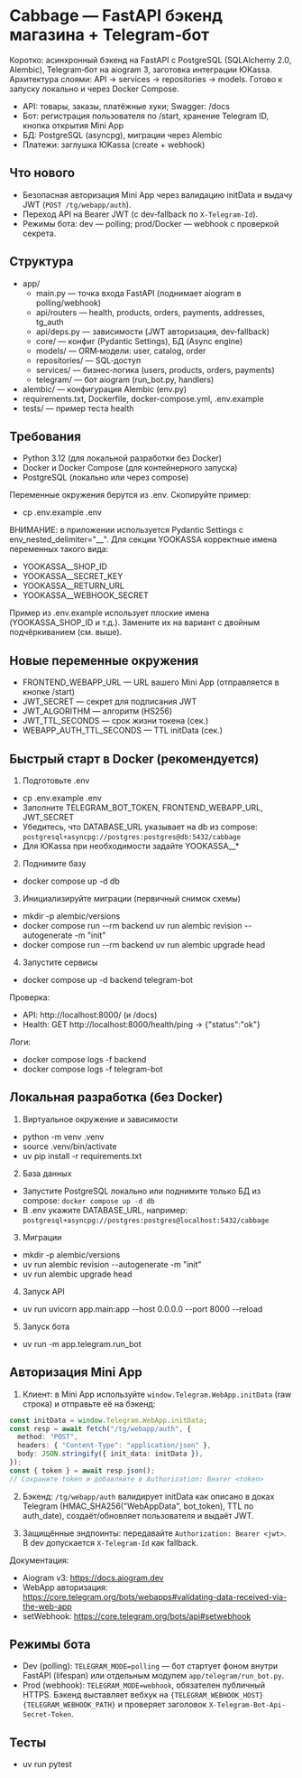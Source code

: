 # Cabbage — FastAPI бэкенд магазина + Telegram‑бот

Коротко: асинхронный бэкенд на FastAPI с PostgreSQL (SQLAlchemy 2.0, Alembic), Telegram‑бот на aiogram 3, заготовка интеграции ЮKassa. Архитектура слоями: API → services → repositories → models. Готово к запуску локально и через Docker Compose.

- API: товары, заказы, платёжные хуки; Swagger: /docs
- Бот: регистрация пользователя по /start, хранение Telegram ID, кнопка открытия Mini App
- БД: PostgreSQL (asyncpg), миграции через Alembic
- Платежи: заглушка ЮKassa (create + webhook)

## Что нового
- Безопасная авторизация Mini App через валидацию initData и выдачу JWT (`POST /tg/webapp/auth`).
- Переход API на Bearer JWT (с dev‑fallback по `X-Telegram-Id`).
- Режимы бота: dev — polling; prod/Docker — webhook с проверкой секрета.

## Структура
- app/
  - main.py — точка входа FastAPI (поднимает aiogram в polling/webhook)
  - api/routers — health, products, orders, payments, addresses, tg_auth
  - api/deps.py — зависимости (JWT авторизация, dev‑fallback)
  - core/ — конфиг (Pydantic Settings), БД (Async engine)
  - models/ — ORM‑модели: user, catalog, order
  - repositories/ — SQL‑доступ
  - services/ — бизнес‑логика (users, products, orders, payments)
  - telegram/ — бот aiogram (run_bot.py, handlers)
- alembic/ — конфигурация Alembic (env.py)
- requirements.txt, Dockerfile, docker-compose.yml, .env.example
- tests/ — пример теста health

## Требования
- Python 3.12 (для локальной разработки без Docker)
- Docker и Docker Compose (для контейнерного запуска)
- PostgreSQL (локально или через compose)

Переменные окружения берутся из .env. Скопируйте пример:

- cp .env.example .env

ВНИМАНИЕ: в приложении используется Pydantic Settings с env_nested_delimiter="__". Для секции YOOKASSA корректные имена переменных такого вида:
- YOOKASSA__SHOP_ID
- YOOKASSA__SECRET_KEY
- YOOKASSA__RETURN_URL
- YOOKASSA__WEBHOOK_SECRET

Пример из .env.example использует плоские имена (YOOKASSA_SHOP_ID и т.д.). Замените их на вариант с двойным подчёркиванием (см. выше).

## Новые переменные окружения
- FRONTEND_WEBAPP_URL — URL вашего Mini App (отправляется в кнопке /start)
- JWT_SECRET — секрет для подписания JWT
- JWT_ALGORITHM — алгоритм (HS256)
- JWT_TTL_SECONDS — срок жизни токена (сек.)
- WEBAPP_AUTH_TTL_SECONDS — TTL initData (сек.)

## Быстрый старт в Docker (рекомендуется)
1) Подготовьте .env
- cp .env.example .env
- Заполните TELEGRAM_BOT_TOKEN, FRONTEND_WEBAPP_URL, JWT_SECRET
- Убедитесь, что DATABASE_URL указывает на db из compose: `postgresql+asyncpg://postgres:postgres@db:5432/cabbage`
- Для ЮKassa при необходимости задайте YOOKASSA__*

2) Поднимите базу
- docker compose up -d db

3) Инициализируйте миграции (первичный снимок схемы)
- mkdir -p alembic/versions
- docker compose run --rm backend uv run alembic revision --autogenerate -m "init"
- docker compose run --rm backend uv run alembic upgrade head

4) Запустите сервисы
- docker compose up -d backend telegram-bot

Проверка:
- API: http://localhost:8000/ (и /docs)
- Health: GET http://localhost:8000/health/ping → {"status":"ok"}

Логи:
- docker compose logs -f backend
- docker compose logs -f telegram-bot

## Локальная разработка (без Docker)
1) Виртуальное окружение и зависимости
- python -m venv .venv
- source .venv/bin/activate
- uv pip install -r requirements.txt

2) База данных
- Запустите PostgreSQL локально или поднимите только БД из compose: `docker compose up -d db`
- В .env укажите DATABASE_URL, например: `postgresql+asyncpg://postgres:postgres@localhost:5432/cabbage`

3) Миграции
- mkdir -p alembic/versions
- uv run alembic revision --autogenerate -m "init"
- uv run alembic upgrade head

4) Запуск API
- uv run uvicorn app.main:app --host 0.0.0.0 --port 8000 --reload

5) Запуск бота
- uv run -m app.telegram.run_bot

## Авторизация Mini App
1) Клиент: в Mini App используйте `window.Telegram.WebApp.initData` (raw строка) и отправьте её на бэкенд:
```ts
const initData = window.Telegram.WebApp.initData;
const resp = await fetch("/tg/webapp/auth", {
  method: "POST",
  headers: { "Content-Type": "application/json" },
  body: JSON.stringify({ init_data: initData }),
});
const { token } = await resp.json();
// Сохраните token и добавляйте в Authorization: Bearer <token>
```

2) Бэкенд: `/tg/webapp/auth` валидирует initData как описано в доках Telegram (HMAC_SHA256("WebAppData", bot_token), TTL по auth_date), создаёт/обновляет пользователя и выдаёт JWT.

3) Защищённые эндпоинты: передавайте `Authorization: Bearer <jwt>`. В dev допускается `X-Telegram-Id` как fallback.

Документация:
- Aiogram v3: https://docs.aiogram.dev
- WebApp авторизация: https://core.telegram.org/bots/webapps#validating-data-received-via-the-web-app
- setWebhook: https://core.telegram.org/bots/api#setwebhook

## Режимы бота
- Dev (polling): `TELEGRAM_MODE=polling` — бот стартует фоном внутри FastAPI (lifespan) или отдельным модулем `app/telegram/run_bot.py`.
- Prod (webhook): `TELEGRAM_MODE=webhook`, обязателен публичный HTTPS. Бэкенд выставляет вебхук на `{TELEGRAM_WEBHOOK_HOST}{TELEGRAM_WEBHOOK_PATH}` и проверяет заголовок `X-Telegram-Bot-Api-Secret-Token`.

## Тесты
- uv run pytest
